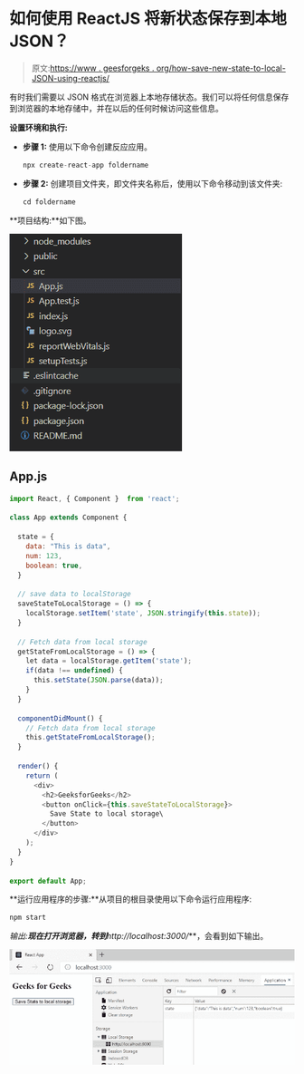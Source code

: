 # 如何使用 ReactJS 将新状态保存到本地 JSON？

> 原文:[https://www . geesforgeks . org/how-save-new-state-to-local-JSON-using-reactjs/](https://www.geeksforgeeks.org/how-to-save-new-state-to-local-json-using-reactjs/)

有时我们需要以 JSON 格式在浏览器上本地存储状态。我们可以将任何信息保存到浏览器的本地存储中，并在以后的任何时候访问这些信息。

**设置环境和执行:**

*   **步骤 1:** 使用以下命令创建反应应用。

    ```jsx
    npx create-react-app foldername
    ```

*   **步骤 2:** 创建项目文件夹，即文件夹名称后，使用以下命令移动到该文件夹:

    ```jsx
    cd foldername
    ```

>

**项目结构:**如下图。

![](img/c25fa2636c2172d3c368dc1684a13005.png)

## App.js

```jsx
import React, { Component }  from 'react'; 

class App extends Component { 

  state = { 
    data: "This is data", 
    num: 123, 
    boolean: true, 
  } 

  // save data to localStorage 
  saveStateToLocalStorage = () => { 
    localStorage.setItem('state', JSON.stringify(this.state)); 
  } 

  // Fetch data from local storage 
  getStateFromLocalStorage = () => { 
    let data = localStorage.getItem('state'); 
    if(data !== undefined) { 
      this.setState(JSON.parse(data)); 
    } 
  } 

  componentDidMount() { 
    // Fetch data from local storage 
    this.getStateFromLocalStorage(); 
  } 

  render() { 
    return ( 
      <div> 
        <h2>GeeksforGeeks</h2> 
        <button onClick={this.saveStateToLocalStorage}> 
          Save State to local storage\ 
        </button> 
      </div> 
    ); 
  } 
} 

export default App;
```

**运行应用程序的步骤:**从项目的根目录使用以下命令运行应用程序:

```jsx
npm start
```

**输出:**现在打开浏览器，转到***http://localhost:3000/***，会看到如下输出。

![](img/53a34e0dc7f1524388de6fd3998a0f81.png)